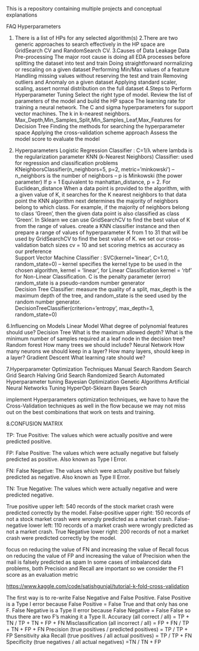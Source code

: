 This is a repository containing multiple projects and conceptual explanations

FAQ Hyperparameters
1. There is a list of HPs for any selected algorithm(s)
2.There are two generic approaches to search effectively in the HP space are GridSearch CV and RandomSearch CV.
3.Causes of Data Leakage
    Data Pre-processing
    The major root cause is doing all EDA processes before splitting the dataset into test and train
    Doing straightforward normalizing or rescaling on a given dataset
    Performing Min/Max values of a feature
    Handling missing values without reserving the test and train
    Removing outliers and Anomaly on a given dataset
    Applying standard scaler, scaling, assert normal distribution on the full dataset
4.Steps to Perform Hyperparameter Tuning
    Select the right type of model.
    Review the list of parameters of the model and build the HP space
        The learning rate for training a neural network.
        The C and sigma hyperparameters for support vector machines.
        The k in k-nearest neighbors. 
        Max_Depth,Min_Samples_Split,Min_Samples_Leaf,Max_Features for Decision Tree
    Finding the methods for searching the hyperparameter space
    Applying the cross-validation scheme approach
    Assess the model score to evaluate the model 
    
5. Hyperparameters
Logistic Regression Classifier : C=1/λ where lambda is the regularization parameter
KNN (k-Nearest Neighbors) Classifier: used for regression and classification problems
                                       KNeighborsClassifier(n_neighbors=5, p=2, metric=’minkowski’)
                                        – n_neighbors is the number of neighbors
                                        – p is Minkowski (the power parameter)
                                        If p = 1 Equivalent to manhattan_distance,
                                        p = 2. For Euclidean_distance
When a data point is provided to the algorithm, with a given value of K, it searches for the K nearest neighbors to that data point
the KNN algorithm next determines the majority of neighbors belong to which class. For example, if the majority of neighbors belong to class ‘Green’, then the given data point is also classified as class ‘Green’.
In Sklearn we can use GridSearchCV to find the best value of K from the range of values.
create a KNN classifier instance and then prepare a range of values of hyperparameter K from 1 to 31 that will be used by GridSearchCV to find the best value of K.
we set our cross-validation batch sizes cv = 10 and set scoring metrics as accuracy as our preference                                        
Support Vector Machine Classifier : SVC(kernel=’linear’, C=1.0, random_state=0)
                                    – kernel specifies the kernel type to be used in the chosen algorithm,
                                    kernel = ‘linear’, for Linear Classification
                                    kernel = ‘rbf’ for Non-Linear Classification.
                                    C is the penalty parameter (error)
                                    random_state is a pseudo-random number generator        
Decision Tree Classifier: measure the quality of a split, max_depth is the maximum depth of       the                       tree, and random_state is the seed used by the random number generator.                          
                           DecisionTreeClassifier(criterion=’entropy’, max_depth=3, random_state=0)     

6.Influencing on Models
Linear Model
What degree of polynomial features should use?
Decision Tree
What is the maximum allowed depth?
What is the minimum number of samples required at a leaf node in the decision tree?
Random forest
How many trees we should include?
Neural Network
How many neurons we should keep in a layer?
How many layers, should keep in a layer?
Gradient Descent
What learning rate should we?

7.Hyperparameter Optimization Techniques
Manual Search
Random Search
Grid Search
Halving
Grid Search
Randomized Search
Automated Hyperparameter tuning
Bayesian Optimization
Genetic Algorithms
Artificial Neural Networks Tuning
HyperOpt-Sklearn
Bayes Search

implement Hyperparameters optimization techniques, we have to have the Cross-Validation techniques as well in the flow because we may not miss out on the best combinations that work on tests and training.

8.CONFUSION MATRIX

TP: True Positive: The values which were actually positive and were predicted positive.

FP: False Positive: The values which were actually negative but falsely predicted as positive. Also known as Type I Error.

FN: False Negative: The values which were actually positive but falsely predicted as negative. Also known as Type II Error.

TN: True Negative: The values which were actually negative and were predicted negative.


True positive upper left: 540 records of the stock market crash were predicted correctly by the model.
False-positive upper right: 150 records of not a stock market crash were wrongly predicted as a market crash.
False-negative lower left: 110 records of a market crash were wrongly predicted as not a market crash.
True Negative lower right: 200 records of not a market crash were predicted correctly by the model.

focus on reducing the value of FN and increasing the value of Recall
focus on reducing the value of FP and increasing the value of Precision when the mail is falsely predicted as spam
In some cases of imbalanced data problems, both Precision and Recall are important so we consider the F1 score as an evaluation metric

https://www.kaggle.com/code/satishgunjal/tutorial-k-fold-cross-validation


The first way is to re-write False Negative and False Positive. False Positive is a Type I error because False Positive = False True and that only has one F. False Negative is a Type II error because False Negative = False False so thus there are two F’s making it a Type II. 
Accuracy (all correct / all) = TP + TN / TP + TN + FP + FN
Misclassification (all incorrect / all) = FP + FN / TP + TN + FP + FN
Precision (true positives / predicted positives) = TP / TP + FP
Sensitivity aka Recall (true positives / all actual positives) = TP / TP + FN
Specificity (true negatives / all actual negatives) =TN / TN + FP


